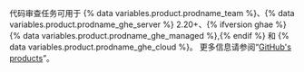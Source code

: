 代码审查任务可用于 {% data variables.product.prodname_team %}、{% data variables.product.prodname_ghe_server %} 2.20+、{% ifversion ghae %} {% data variables.product.prodname_ghe_managed %},{% endif %} 和 {% data variables.product.prodname_ghe_cloud %}。 更多信息请参阅“[GitHub's products](/articles/githubs-products)”。
